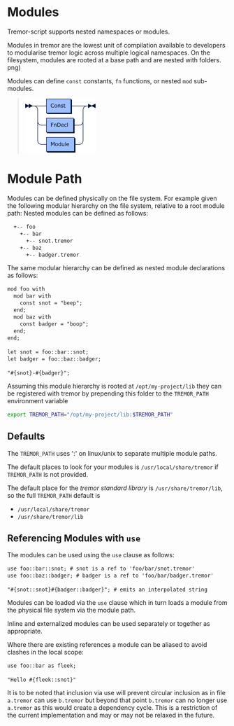 # Modules

Tremor-script supports nested namespaces or modules.

Modules in tremor are the lowest unit of compilation available to developers
to modularise tremor logic across multiple logical namespaces. On the filesystem,
modules are rooted at a base path and are nested with folders.
png)

Modules can define `const` constants, `fn` functions, or
nested `mod` sub-modules.

> ![module grammar](./grammar/diagram/ModuleExpr.png)

# Module Path

Modules can be defined physically on the file system. For example given the following modular hierarchy
on the file system, relative to a root module path: Nested modules can be defined as follows:

```text
  +-- foo
    +-- bar
      +-- snot.tremor
    +-- baz
      +-- badger.tremor
```

The same modular hierarchy can be defined as nested module declarations as follows:

```tremor
mod foo with
  mod bar with
    const snot = "beep";
  end;
  mod baz with
    const badger = "boop";
  end;
end;

let snot = foo::bar::snot;
let badger = foo::baz::badger;

"#{snot}-#{badger}";
```

Assuming this module hierarchy is rooted at `/opt/my-project/lib` they can be registered with tremor
by prepending this folder to the `TREMOR_PATH` environment variable

```bash
export TREMOR_PATH="/opt/my-project/lib:$TREMOR_PATH"
```

## Defaults

The `TREMOR_PATH` uses ':' on linux/unix to separate multiple module paths.

The default places to look for your modules is `/usr/local/share/tremor` if `TREMOR_PATH` is not provided.

The default place for the _tremor standard library_ is `/usr/share/tremor/lib`, so the full `TREMOR_PATH` default is

- `/usr/local/share/tremor`
- `/usr/share/tremor/lib`

## Referencing Modules with `use`

The modules can be used using the `use` clause as follows:

```tremor
use foo::bar::snot; # snot is a ref to 'foo/bar/snot.tremor'
use foo::baz::badger; # badger is a ref to 'foo/bar/badger.tremor'

"#{snot::snot}#{badger::badger}"; # emits an interpolated string
```

Modules can be loaded via the `use` clause which in turn loads a module from the physical file system via the module path.

Inline and externalized modules can be used separately or together as appropriate.

Where there are existing references a module can be aliased to avoid clashes in the local scope:

```tremor
use foo::bar as fleek;

"Hello #{fleek::snot}"
```

It is to be noted that inclusion via use will prevent circular inclusion as in file `a.tremor` can use `b.tremor` but beyond
that point `b.tremor` can no longer use `a.tremor` as this would create a dependency cycle. This is a restriction of the
current implementation and may or may not be relaxed in the future.
